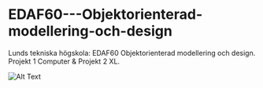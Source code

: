 # EDAF60---Objektorienterad-modellering-och-design
Lunds tekniska högskola: EDAF60 Objektorienterad modellering och design. Projekt 1 Computer &amp; Projekt 2 XL. 


![Alt Text](https://media.giphy.com/media/vFKqnCdLPNOKc/giphy.gif)
